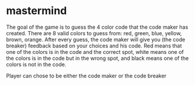 # mastermind

The goal of the game is to guess the 4 color code that the code maker has created.
There are 8 valid colors to guess from: red, green, blue, yellow, brown, orange.
After every guess, the code maker will give you (the code breaker) feedback based on your choices and his code.
Red means that one of the colors is in the code and the correct spot,
white means one of the colors is in the code but in the wrong spot,
and black means one of the colors is not in the code.

Player can chose to be either the code maker or the code breaker
